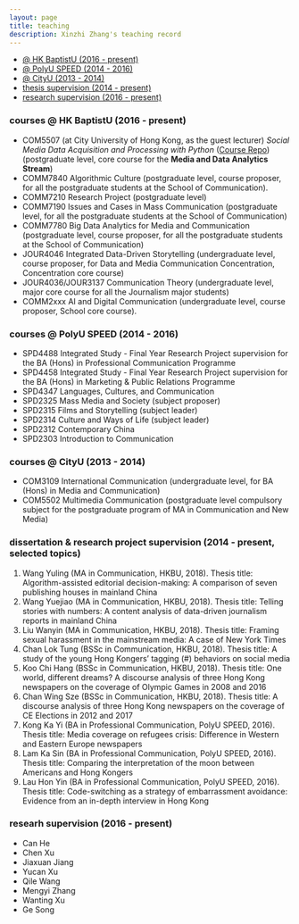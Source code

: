 ```yaml
---
layout: page
title: teaching
description: Xinzhi Zhang's teaching record
---
```



<ul class="nav">
    <li><a href="#hkbu_course">@ HK BaptistU (2016 - present)</a></li>
    <li><a href="#polyu_course">@ PolyU SPEED (2014 - 2016)</a></li>
    <li><a href="#cityu_courese">@ CityU (2013 - 2014) </a></li>
    <li><a href="#thesis">thesis supervision (2014 - present) </a></li>
	<li><a href="#ra">research supervision (2016 - present) </a></li>
</ul>


### <a name="hkbu_course"></a>courses @ HK BaptistU (2016 - present)

 - COM5507 (at City University of Hong Kong, as the guest lecturer) *Social Media Data Acquisition and Processing with Python* ([Course Repo](https://github.com/xzzhang2/201819A_cityu_com5507)) (postgraduate level, core course for the **Media and Data Analytics Stream**)
 - COMM7840 Algorithmic Culture (postgraduate level, course proposer, for all the postgraduate students at the School of Communication).
 - COMM7210 Research Project (postgraduate level)
 - COMM7190 Issues and Cases in Mass Communication (postgraduate level, for all the postgraduate students at the School of Communication)
 - COMM7780 Big Data Analytics for Media and Communication (postgraduate level, course proposer, for all the postgraduate students at the School of Communication)
 - JOUR4046 Integrated Data-Driven Storytelling (undergraduate level, course proposer, for Data and Media Communication Concentration, Concentration core course)
 - JOUR4036/JOUR3137 Communication Theory (undergraduate level, major core course for all the Journalism major students)
 - COMM2xxx AI and Digital Communication (undergraduate level, course proposer, School core course).

### <a name="polyu_course"></a>courses @ PolyU SPEED (2014 - 2016)

 - SPD4488 Integrated Study - Final Year Research Project supervision for the BA (Hons) in Professional Communication Programme
 - SPD4458 Integrated Study - Final Year Research Project supervision for the BA (Hons) in Marketing & Public Relations Programme
 - SPD4347 Languages, Cultures, and Communication
 - SPD2325 Mass Media and Society (subject proposer)   
 - SPD2315 Films and Storytelling (subject leader)
 - SPD2314 Culture and Ways of Life (subject leader)
 - SPD2312 Contemporary China  
 - SPD2303 Introduction to Communication

### <a name="cityu_courese"></a>courses @ CityU (2013 - 2014)

 - COM3109 International Communication (undergraduate level, for BA (Hons) in Media and Communication)
 - COM5502 Multimedia Communication (postgraduate level compulsory subject for the postgraduate program of MA in Communication and New Media)

### <a name="thesis"></a>dissertation & research project supervision (2014 - present, selected topics)
1. Wang Yuling (MA in Communication, HKBU, 2018). Thesis title: Algorithm-assisted editorial decision-making: A comparison of seven publishing houses in mainland China
2. Wang Yuejiao (MA in Communication, HKBU, 2018). Thesis title: Telling stories with numbers: A content analysis of data-driven journalism reports in mainland China
3. Liu Wanyin (MA in Communication, HKBU, 2018). Thesis title: Framing sexual harassment in the mainstream media: A case of New York Times
4. Chan Lok Tung (BSSc in Communication, HKBU, 2018). Thesis title: A study of the young Hong Kongers’ tagging (#) behaviors on social media
5. Koo Chi Hang (BSSc in Communication, HKBU, 2018). Thesis title: One world, different dreams? A discourse analysis of three Hong Kong newspapers on the coverage of Olympic Games in 2008 and 2016
6. Chan Wing Sze (BSSc in Communication, HKBU, 2018). Thesis title: A discourse analysis of three Hong Kong newspapers on the coverage of CE Elections in 2012 and 2017
7. Kong Ka Yi (BA in Professional Communication, PolyU SPEED, 2016). Thesis title: Media coverage on refugees crisis: Difference in Western and Eastern Europe newspapers
8. Lam Ka Sin (BA in Professional Communication, PolyU SPEED, 2016). Thesis title: Comparing the interpretation of the moon between Americans and Hong Kongers
9. Lau Hon Yin (BA in Professional Communication, PolyU SPEED, 2016). Thesis title: Code-switching as a strategy of embarrassment avoidance:  Evidence from an in-depth interview in Hong Kong


### <a name="ra"></a>researh supervision (2016 - present)
 - Can He
 - Chen Xu
 - Jiaxuan Jiang
 - Yucan Xu
 - Qile Wang
 - Mengyi Zhang
 - Wanting Xu
 - Ge Song 


